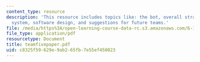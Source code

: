```yaml
---
content_type: resource
description: 'This resource includes topics like: the bot, overall strategy, mechanical
  system, software design, and suggestions for future teams.'
file: /media/https%3A/open-learning-course-data-rc.s3.amazonaws.com/6-186-mobile-autonomous-systems-laboratory-january-iap-2005/c8325f59629e9ab265fb7e55ef450023_teamfivepaper.pdf
file_type: application/pdf
resourcetype: Document
title: teamfivepaper.pdf
uid: c8325f59-629e-9ab2-65fb-7e55ef450023
---
```


